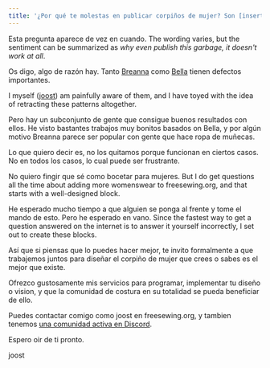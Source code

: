 ```yaml
---
title: '¿Por qué te molestas en publicar corpiños de mujer? Son [insertar convicción fuerte aquí].'
---
```


Esta pregunta aparece de vez en cuando. The wording varies, but the sentiment can be summarized as _why even publish this garbage, it doesn't work at all_.

Os digo, algo de razón hay. Tanto [Breanna](/designs/breanna/) como [Bella](/designs/bella/) tienen defectos importantes.

I myself ([joost](/users/user?id=1)) am painfully aware of them, and I have toyed with the idea of retracting these patterns altogether.

Pero hay un subconjunto de gente que consigue buenos resultados con ellos. He visto bastantes trabajos muy bonitos basados on Bella, y por algún motivo Breanna parece ser popular con gente que hace ropa de muñecas.

Lo que quiero decir es, no los quitamos porque funcionan en ciertos casos. No en todos los casos, lo cual puede ser frustrante.

No quiero fingir que sé como bocetar para mujeres. But I do get questions all the time about adding more womenswear to freesewing.org, and that starts with a well-designed block.

He esperado mucho tiempo a que alguien se ponga al frente y tome el mando de esto. Pero he esperado en vano. Since the fastest way to get a question answered on the internet is to answer it yourself incorrectly, I set out to create these blocks.

Así que si piensas que lo puedes hacer mejor, te invito formalmente a que trabajemos juntos para diseñar el corpiño de mujer que crees o sabes es el mejor que existe.

Ofrezco gustosamente mis servicios para programar, implementar tu diseño o vision, y que la comunidad de costura en su totalidad se pueda beneficiar de ello.

Puedes contactar comigo como joost en freesewing.org, y tambien tenemos [una comunidad activa en Discord](https://discord.freesewing.org/).

Espero oir de ti pronto.

joost
